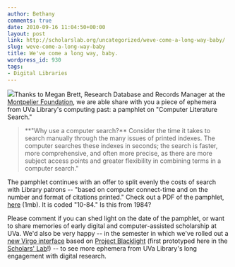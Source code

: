 ```yaml
---
author: Bethany
comments: true
date: 2010-09-16 11:04:50+00:00
layout: post
link: http://scholarslab.org/uncategorized/weve-come-a-long-way-baby/
slug: weve-come-a-long-way-baby
title: We've come a long way, baby.
wordpress_id: 930
tags:
- Digital Libraries
---
```


[![](http://www.scholarslab.org/wp-content/uploads/2010/09/Screen-shot-2010-09-16-at-10.15.28-AM-124x300.png)](http://www.scholarslab.org/wp-content/uploads/2010/09/LiteratureSearching.pdf)Thanks to Megan Brett, Research Database and Records Manager at the [Montpelier Foundation](http://www.montpelier.org/), we are able share with you a piece of ephemera from UVa Library's computing past: a pamphlet on "Computer Literature Search."


<blockquote>**"Why use a computer search?** Consider the time it takes to search manually through the many issues of printed indexes. The computer searches these indexes in seconds; the search is faster, more comprehensive, and often more precise, as there are more subject access points and greater flexibility in combining terms in a computer search."</blockquote>


The pamphlet continues with an offer to split evenly the costs of search with Library patrons -- "based on computer connect-time and on the number and format of citations printed."  Check out a PDF of the pamphlet, [here](http://www.scholarslab.org/wp-content/uploads/2010/09/LiteratureSearching.pdf) (1mb).  It is coded "10-84." Is this from 1984? 

Please comment if you can shed light on the date of the pamphlet, or want to share memories of early digital and computer-assisted scholarship at UVa.  We'd also be very happy -- in the semester in which we've rolled out a [new Virgo interface](http://search.lib.virginia.edu) based on [Project Blacklight](http://projectblacklight.org) (first prototyped here in the [Scholars' Lab](http://lib.virginia.edu/scholarslab)!) -- to see more ephemera from UVa Library's long engagement with digital research.

